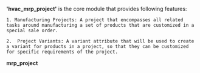 **'hvac_mrp_project'** is the core module that provides following features:

    1. Manufacturing Projects: A project that encompasses all related tasks around manufacturing a set of products that are customized in a special sale order.

    2.  Project Variants: A variant attribute that will be used to create a variant for products in a project, so that they can be customized for specific requirements of the project.


**mrp_project**